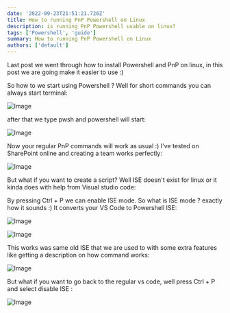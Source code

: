 ```yaml
---
date: '2022-09-23T21:51:21.726Z'
title: How to running PnP Powershell on Linux
description: is running PnP Powershell usable on linux?
tags: ['Powershell', 'guide']
summary: How to running PnP Powershell on Linux
authors: ['default']
---
```


Last post we went through how to install Powershell and PnP on linux, in this post we are going make it easier to use :)

So how to we start using Powershell ? Well for short commands you can always start terminal:

![Image](/static/images/assets/screenshot-from-2021-01-23-23-02-32.png)

after that we type pwsh and powershell will start:

![Image](/static/images/assets/screenshot-from-2021-01-23-23-03-09.png)

Now your regular PnP commands will work as usual :) I've tested on SharePoint online and creating a team works perfectly:

![Image](/static/images/assets/screenshot-from-2021-01-23-23-10-10.png)

But what if you want to create a script? Well ISE doesn't exist for linux or it kinda does with help from Visual studio code:

By pressing Ctrl + P we can enable ISE mode. So what is ISE mode ? exactly how it sounds :) It converts your VS Code to Powershell ISE:

![Image](/static/images/assets/screenshot-from-2021-01-23-23-14-03.png)

![Image](/static/images/assets/screenshot-from-2021-01-23-23-17-29.png)

This works was same old ISE that we are used to with some extra features like getting a description on how command works:

![Image](/static/images/assets/screenshot-from-2021-01-23-23-27-45.png)

But what if you want to go back to the regular vs code, well press Ctrl + P and select disable ISE :

![Image](/static/images/assets/screenshot-from-2021-01-23-23-31-02.png)
